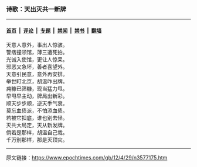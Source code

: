 ### 诗歌：天出灭共一新牌

---

#### [首页](../../../..?n3577175) &nbsp;|&nbsp; [评论](../../../../../epoch-comment?n3577175) &nbsp;|&nbsp; [专题](../../../../../epoch-special?n3577175) &nbsp;|&nbsp; [禁闻](../../../../../epoch-news?n3577175) &nbsp;|&nbsp; [禁书](../../../../../books?n3577175) &nbsp;|&nbsp; [翻墙](https://github.com/gfw-breaker/nogfw/blob/master/README.md?n3577175)


<div class="post_content" id="artbody" itemprop="articleBody">
 <!-- article content begin -->
 <p>
  天意人意外，事出人惊骇。
  <br/>
  警痞撞领馆，薄三遭死拍。
  <br/>
  光诚入使馆，更让人惊呆。
  <br/>
  邪恶又急坏，善者喜望外。
  <br/>
  天意引民意，意外再安排。
  <br/>
  举世盯北京，胡温咋出牌。
  <br/>
  痈糠已筛糠，现当猛力甩。
  <br/>
  早甩早主动，牌局出新彩。
  <br/>
  顺天步步顺，逆天手气衰。
  <br/>
  莫忘血债派，不怕添血债。
  <br/>
  若被它扣底，谁也别去怪。
  <br/>
  灭共大局定，天从新发牌。
  <br/>
  倘若是那样，胡温自己栽。
  <br/>
  千万别那样，那是灭顶灾。
 </p>
 <!-- article content end -->
 <div id="below_article_ad">
 </div>
</div>


---

原文链接：https://www.epochtimes.com/gb/12/4/29/n3577175.htm